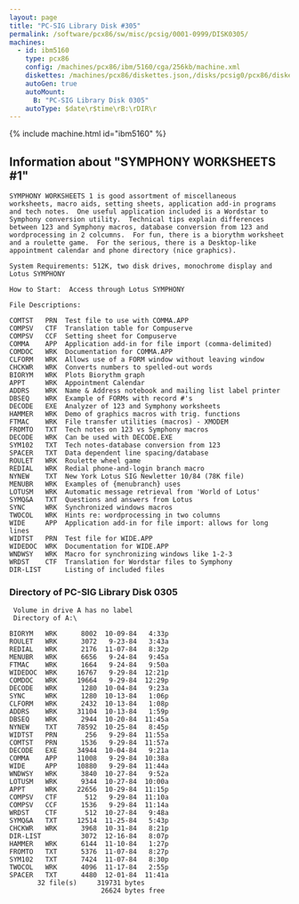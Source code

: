 ```yaml
---
layout: page
title: "PC-SIG Library Disk #305"
permalink: /software/pcx86/sw/misc/pcsig/0001-0999/DISK0305/
machines:
  - id: ibm5160
    type: pcx86
    config: /machines/pcx86/ibm/5160/cga/256kb/machine.xml
    diskettes: /machines/pcx86/diskettes.json,/disks/pcsig0/pcx86/diskettes.json
    autoGen: true
    autoMount:
      B: "PC-SIG Library Disk 0305"
    autoType: $date\r$time\rB:\rDIR\r
---
```


{% include machine.html id="ibm5160" %}

## Information about "SYMPHONY WORKSHEETS #1"

    SYMPHONY WORKSHEETS 1 is good assortment of miscellaneous
    worksheets, macro aids, setting sheets, application add-in programs
    and tech notes.  One useful application included is a Wordstar to
    Symphony conversion utility.  Technical tips explain differences
    between 123 and Symphony macros, database conversion from 123 and
    wordprocessing in 2 colcumns.  For fun, there is a biorythm worksheet
    and a roulette game.  For the serious, there is a Desktop-like
    appointment calendar and phone directory (nice graphics).
    
    System Requirements: 512K, two disk drives, monochrome display and
    Lotus SYMPHONY
    
    How to Start:  Access through Lotus SYMPHONY
    
    File Descriptions:
    
    COMTST   PRN  Test file to use with COMMA.APP
    COMPSV   CTF  Translation table for Compuserve
    COMPSV   CCF  Setting sheet for Compuserve
    COMMA    APP  Application add-in for file import (comma-delimited)
    COMDOC   WRK  Documentation for COMMA.APP
    CLFORM   WRK  Allows use of a FORM window without leaving window
    CHCKWR   WRK  Converts numbers to spelled-out words
    BIORYM   WRK  Plots Biorythm graph
    APPT     WRK  Appointment Calendar
    ADDRS    WRK  Name & Address notebook and mailing list label printer
    DBSEQ    WRK  Example of FORMs with record #'s
    DECODE   EXE  Analyzer of 123 and Symphony worksheets
    HAMMER   WRK  Demo of graphics macros with trig. functions
    FTMAC    WRK  File transfer utilities (macros) - XMODEM
    FROMTO   TXT  Tech notes on 123 vs Symphony macros
    DECODE   WRK  Can be used with DECODE.EXE
    SYM102   TXT  Tech notes-database conversion from 123
    SPACER   TXT  Data dependent line spacing/database
    ROULET   WRK  Roulette wheel game
    REDIAL   WRK  Redial phone-and-login branch macro
    NYNEW    TXT  New York Lotus SIG Newletter 10/84 (78K file)
    MENUBR   WRK  Examples of {menubranch} uses
    LOTUSM   WRK  Automatic message retrieval from 'World of Lotus'
    SYMQ&A   TXT  Questions and answers from Lotus
    SYNC     WRK  Synchronized windows macros
    TWOCOL   WRK  Hints re: wordprocessing in two columns
    WIDE     APP  Application add-in for file import: allows for long lines
    WIDTST   PRN  Test file for WIDE.APP
    WIDEDOC  WRK  Documentation for WIDE.APP
    WNDWSY   WRK  Macro for synchronizing windows like 1-2-3
    WRDST    CTF  Translation for Wordstar files to Symphony
    DIR-LIST      Listing of included files

### Directory of PC-SIG Library Disk 0305

     Volume in drive A has no label
     Directory of A:\

    BIORYM   WRK      8002  10-09-84   4:33p
    ROULET   WRK      3072   9-23-84   3:43a
    REDIAL   WRK      2176  11-07-84   8:32p
    MENUBR   WRK      6656   9-24-84   9:45a
    FTMAC    WRK      1664   9-24-84   9:50a
    WIDEDOC  WRK     16767   9-29-84  12:21p
    COMDOC   WRK     19664   9-29-84  12:29p
    DECODE   WRK      1280  10-04-84   9:23a
    SYNC     WRK      1280  10-13-84   1:06p
    CLFORM   WRK      2432  10-13-84   1:08p
    ADDRS    WRK     31104  10-13-84   1:59p
    DBSEQ    WRK      2944  10-20-84  11:45a
    NYNEW    TXT     78592  10-25-84   8:45p
    WIDTST   PRN       256   9-29-84  11:55a
    COMTST   PRN      1536   9-29-84  11:57a
    DECODE   EXE     34944  10-04-84   9:21a
    COMMA    APP     11008   9-29-84  10:38a
    WIDE     APP     10880   9-29-84  11:44a
    WNDWSY   WRK      3840  10-27-84   9:52a
    LOTUSM   WRK      9344  10-27-84  10:00a
    APPT     WRK     22656  10-29-84  11:15p
    COMPSV   CTF       512   9-29-84  11:10a
    COMPSV   CCF      1536   9-29-84  11:14a
    WRDST    CTF       512  10-27-84   9:48a
    SYMQ&A   TXT     12514  11-25-84   5:43p
    CHCKWR   WRK      3968  10-31-84   8:21p
    DIR-LIST          3072  12-16-84   8:07p
    HAMMER   WRK      6144  11-10-84   1:27p
    FROMTO   TXT      5376  11-07-84   8:27p
    SYM102   TXT      7424  11-07-84   8:30p
    TWOCOL   WRK      4096  11-17-84   2:55p
    SPACER   TXT      4480  12-01-84  11:41a
           32 file(s)     319731 bytes
                           26624 bytes free

